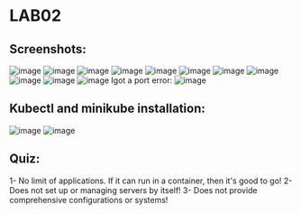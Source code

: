 # LAB02
## Screenshots:
![image](https://github.com/EmanElsefy/BCDV-4032/assets/113483167/45d38de5-7568-4ec5-939b-c3b9bd93ce99)
![image](https://github.com/EmanElsefy/BCDV-4032/assets/113483167/636a0370-aa69-4e60-839a-46cd74d1d2bb)
![image](https://github.com/EmanElsefy/BCDV-4032/assets/113483167/95900f76-69bd-433f-bbef-b2c0a870cdb3)
![image](https://github.com/EmanElsefy/BCDV-4032/assets/113483167/cff4b967-4881-49a2-bdee-a5a773218aa3)
![image](https://github.com/EmanElsefy/BCDV-4032/assets/113483167/b9c6c6a4-1220-4bf5-83a8-6e3a618b31f0)
![image](https://github.com/EmanElsefy/BCDV-4032/assets/113483167/ff959abc-0283-46bb-ba88-ba51ce33a4e1)
![image](https://github.com/EmanElsefy/BCDV-4032/assets/113483167/fe0a80d5-ee2d-48b0-b3e8-71b8403dea82)
![image](https://github.com/EmanElsefy/BCDV-4032/assets/113483167/7e36e4bb-7af9-499a-83a4-02fac91df40e)
![image](https://github.com/EmanElsefy/BCDV-4032/assets/113483167/81904f01-b0d5-4a7a-a1c9-5463b76c92e7)
![image](https://github.com/EmanElsefy/BCDV-4032/assets/113483167/4ebad53e-51f4-4fc4-9674-794fd8f5368d)
![image](https://github.com/EmanElsefy/BCDV-4032/assets/113483167/cf42d05f-4e0b-4bc9-920f-6ff2560a911b)
Igot a port error:
![image](https://github.com/EmanElsefy/BCDV-4032/assets/113483167/bdd6370c-9e3d-4ba9-95e0-6712bddf54ec)

## Kubectl and minikube installation:
![image](https://github.com/EmanElsefy/BCDV-4032/assets/113483167/b5b26ec6-ec44-439a-bc66-aeaa089deb88)
![image](https://github.com/EmanElsefy/BCDV-4032/assets/113483167/0e6367b0-31b9-47da-9a45-473b7e44828d)

## Quiz: 
1- No limit of applications. If it can run in a container, then it's good to go!
2- Does not set up or managing servers by itself!
3- Does not provide comprehensive configurations or systems!
